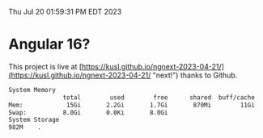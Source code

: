 Thu Jul 20 01:59:31 PM EDT 2023

# Angular 16?


This project is live at [https://kusl.github.io/ngnext-2023-04-21/](https://kusl.github.io/ngnext-2023-04-21/ "next!") thanks to Github.

```bash
System Memory
               total        used        free      shared  buff/cache   available
Mem:            15Gi       2.2Gi       1.7Gi       870Mi        11Gi        11Gi
Swap:          8.0Gi       0.0Ki       8.0Gi
System Storage
982M	.
```
```bash
